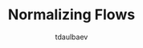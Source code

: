 ---
layout: post

author: tdaulbaev
title:  "Normalizing Flows"
presentation: "/assets/Flow.pdf"
categories: Probability Neural_Networks Generative_Models
comments: true
---